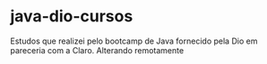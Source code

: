 # java-dio-cursos
Estudos que realizei pelo bootcamp de Java fornecido pela Dio em pareceria com a Claro.
Alterando remotamente